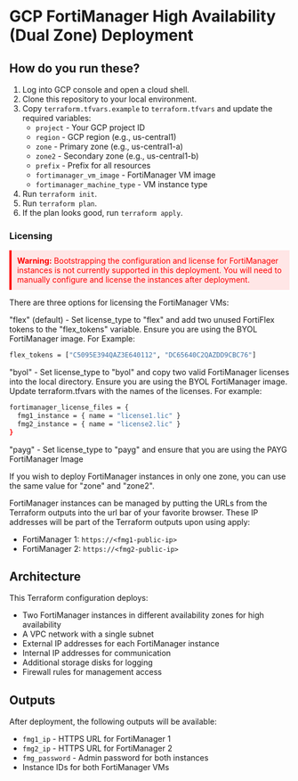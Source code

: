 # GCP FortiManager High Availability (Dual Zone) Deployment

## How do you run these?

1. Log into GCP console and open a cloud shell.
1. Clone this repository to your local environment.
1. Copy `terraform.tfvars.example` to `terraform.tfvars` and update the required variables:
   - `project` - Your GCP project ID
   - `region` - GCP region (e.g., us-central1)
   - `zone` - Primary zone (e.g., us-central1-a)
   - `zone2` - Secondary zone (e.g., us-central1-b)
   - `prefix` - Prefix for all resources
   - `fortimanager_vm_image` - FortiManager VM image
   - `fortimanager_machine_type` - VM instance type
1. Run `terraform init`.
1. Run `terraform plan`.
1. If the plan looks good, run `terraform apply`.

### Licensing

<div style="color: red; background-color: #ffe6e6; padding: 10px; border-left: 4px solid red;">
<strong>Warning:</strong> Bootstrapping the configuration and license for FortiManager instances is not currently supported in this deployment. You will need to manually configure and license the instances after deployment.
</div>

There are three options for licensing the FortiManager VMs:

"flex" (default) - Set license_type to "flex" and add two unused FortiFlex tokens to the "flex_tokens" variable. Ensure you are using the BYOL FortiManager image. For Example:

```sh
flex_tokens = ["C5095E394QAZ3E640112", "DC65640C2QAZDD9CBC76"]
```

"byol" - Set license_type to "byol" and copy two valid FortiManager licenses into the local directory. Ensure you are using the BYOL FortiManager image. Update terraform.tfvars with the names of the licenses. For example:

```sh
fortimanager_license_files = {
  fmg1_instance = { name = "license1.lic" }
  fmg2_instance = { name = "license2.lic" }
}
```

"payg" - Set license_type to "payg" and ensure that you are using the PAYG FortiManager Image

If you wish to deploy FortiManager instances in only one zone, you can use the same value for "zone" and "zone2".

FortiManager instances can be managed by putting the URLs from the Terraform outputs into the url bar of your favorite browser. These IP addresses will be part of the Terraform outputs upon using apply:

- FortiManager 1: `https://<fmg1-public-ip>`
- FortiManager 2: `https://<fmg2-public-ip>`

## Architecture

This Terraform configuration deploys:

- Two FortiManager instances in different availability zones for high availability
- A VPC network with a single subnet
- External IP addresses for each FortiManager instance
- Internal IP addresses for communication
- Additional storage disks for logging
- Firewall rules for management access

## Outputs

After deployment, the following outputs will be available:

- `fmg1_ip` - HTTPS URL for FortiManager 1
- `fmg2_ip` - HTTPS URL for FortiManager 2  
- `fmg_password` - Admin password for both instances
- Instance IDs for both FortiManager VMs